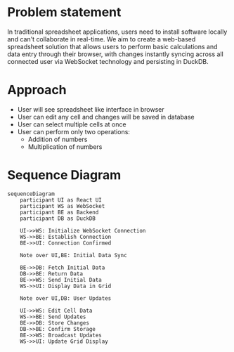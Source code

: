 # Problem statement
In traditional spreadsheet applications, users need to install software locally and can't collaborate in real-time. We aim to create a web-based spreadsheet solution that allows users to perform basic calculations and data entry through their browser, with changes instantly syncing across all connected user via WebSocket technology and persisting in DuckDB.
# Approach

- User will see spreadsheet like interface in browser
- User can edit any cell and changes will be saved in database
- User can select multiple cells at once
- User can perform only two operations:
   - Addition of numbers
   - Multiplication of numbers


# Sequence Diagram

```mermaid
sequenceDiagram
    participant UI as React UI
    participant WS as WebSocket
    participant BE as Backend
    participant DB as DuckDB

    UI->>WS: Initialize WebSocket Connection
    WS->>BE: Establish Connection
    BE->>UI: Connection Confirmed
    
    Note over UI,BE: Initial Data Sync
    
    BE->>DB: Fetch Initial Data
    DB->>BE: Return Data
    BE->>WS: Send Initial Data
    WS->>UI: Display Data in Grid
    
    Note over UI,DB: User Updates
    
    UI->>WS: Edit Cell Data
    WS->>BE: Send Updates
    BE->>DB: Store Changes
    DB->>BE: Confirm Storage
    BE->>WS: Broadcast Updates
    WS->>UI: Update Grid Display
```